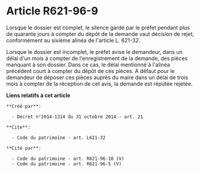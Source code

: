# Article R621-96-9

Lorsque le dossier est complet, le silence gardé par le préfet pendant plus de quarante jours à compter du dépôt de la
demande vaut décision de rejet, conformément au sixième alinéa de l'article L. 621-32. 

Lorsque le dossier est incomplet, le préfet avise le demandeur, dans un délai d'un mois à compter de l'enregistrement de la
demande, des pièces manquant à son dossier. Dans ce cas, le délai mentionné à l'alinéa précédent court à compter du dépôt de
ces pièces. A défaut pour le demandeur de déposer ces pièces auprès du maire dans un délai de trois mois à compter de la
réception de cet avis, la demande est réputée rejetée.

**Liens relatifs à cet article**

	**Créé par**:

	  - Décret n°2014-1314 du 31 octobre 2014 - art. 21

	**Cite**:

	  - Code du patrimoine - art. L621-32

	**Cité par**:

	  - Code du patrimoine - art. R621-96-10 (V)
	  - Code du patrimoine - art. R621-96-5 (V)
